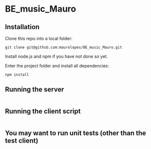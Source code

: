 BE_music_Mauro
==============

Installation
------------

Clone this repo into a local folder:

```cd ~
git clone git@github.com:maurolopes/BE_music_Mauro.git
```
Install node.js and npm if you have not done so yet.

Enter the project folder and install all dependencies:

```cd ~/BE_music_Mauro
npm install
```

Running the server
------------------

```npm start
```

Running the client script
-------------------------

```npm run-script src/client.js
```

You may want to run unit tests (other than the test client)
-----------------------------------------------------------

```npm test
```
